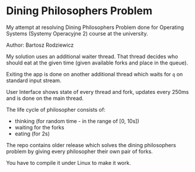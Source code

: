 # Dining Philosophers Problem
My attempt at resolving Dining Philosophers Problem done for Operating Systems (Systemy Operacyjne 2) course at the university.

Author: Bartosz Rodziewicz

My solution uses an additional waiter thread. That thread decides who should eat at the given time (given available forks and place in the queue).

Exiting the app is done on another additional thread which waits for `q` on standard input stream.

User Interface shows state of every thread and fork, updates every 250ms and is done on the main thread.

The life cycle of philosopher consists of:
* thinking (for random time - in the range of [0, 10s])
* waiting for the forks
* eating (for 2s)

The repo contains older release which solves the dining philosophers problem by giving every philosopher their own pair of forks.

You have to compile it under Linux to make it work.
